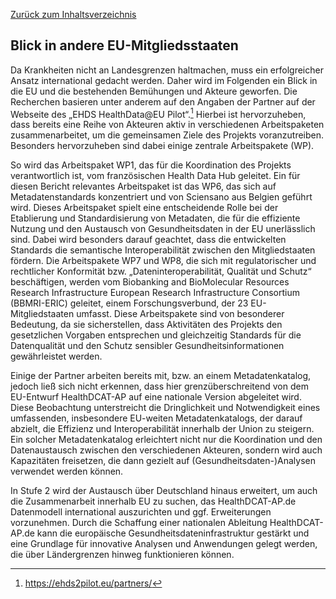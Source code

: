 [Zurück zum Inhaltsverzeichnis](https://healthdcat-ap-de.github.io/healthdcat-ap.de/report_stage_1.html)
## Blick in andere EU-Mitgliedsstaaten 
Da Krankheiten nicht an Landesgrenzen haltmachen, muss ein erfolgreicher Ansatz international gedacht werden. Daher wird im Folgenden ein Blick in die EU und die bestehenden Bemühungen und Akteure geworfen.
Die Recherchen basieren unter anderem auf den Angaben der Partner auf der Webseite des „EHDS HealthData@EU Pilot“.[^33] Hierbei ist hervorzuheben, dass bereits eine Reihe von Akteuren aktiv in verschiedenen Arbeitspaketen zusammenarbeitet, um die gemeinsamen Ziele des Projekts voranzutreiben. Besonders hervorzuheben sind dabei einige zentrale Arbeitspakete (WP).

So wird das Arbeitspaket WP1, das für die Koordination des Projekts verantwortlich ist, vom französischen Health Data Hub geleitet. 
Ein für diesen Bericht relevantes Arbeitspaket ist das WP6, das sich auf Metadatenstandards konzentriert und von Sciensano aus Belgien geführt wird. Dieses Arbeitspaket spielt eine entscheidende Rolle bei der Etablierung und Standardisierung von Metadaten, die für die effiziente Nutzung und den Austausch von Gesundheitsdaten in der EU unerlässlich sind. Dabei wird besonders darauf geachtet, dass die entwickelten Standards die semantische Interoperabilität zwischen den Mitgliedstaaten fördern.
Die Arbeitspakete WP7 und WP8, die sich mit regulatorischer und rechtlicher Konformität bzw. „Dateninteroperabilität, Qualität und Schutz“ beschäftigen, werden vom Biobanking and BioMolecular Resources Research Infrastructure   European Research Infrastructure Consortium (BBMRI-ERIC) geleitet, einem Forschungsverbund, der 23 EU-Mitgliedstaaten umfasst. Diese Arbeitspakete sind von besonderer Bedeutung, da sie sicherstellen, dass Aktivitäten des Projekts den gesetzlichen Vorgaben entsprechen und gleichzeitig Standards für die Datenqualität und den Schutz sensibler Gesundheitsinformationen gewährleistet werden.

Einige der Partner arbeiten bereits mit, bzw. an einem Metadatenkatalog, jedoch ließ sich nicht erkennen, dass hier grenzüberschreitend von dem EU-Entwurf HealthDCAT-AP auf eine nationale Version abgeleitet wird. Diese Beobachtung unterstreicht die Dringlichkeit und Notwendigkeit eines umfassenden, insbesondere EU-weiten Metadatenkatalogs, der darauf abzielt, die Effizienz und Interoperabilität innerhalb der Union zu steigern. Ein solcher Metadatenkatalog erleichtert nicht nur die Koordination und den Datenaustausch zwischen den verschiedenen Akteuren, sondern wird auch Kapazitäten freisetzen, die dann gezielt auf (Gesundheitsdaten-)Analysen verwendet werden können.

In Stufe 2 wird der Austausch über Deutschland hinaus erweitert, um auch die Zusammenarbeit innerhalb EU zu suchen, das HealthDCAT-AP.de Datenmodell international auszurichten und ggf. Erweiterungen vorzunehmen.
Durch die Schaffung einer nationalen Ableitung HealthDCAT-AP.de kann die europäische Gesundheitsdateninfrastruktur gestärkt und eine Grundlage für innovative Analysen und Anwendungen gelegt werden, die über Ländergrenzen hinweg funktionieren können.


[^33]:https://ehds2pilot.eu/partners/ 
